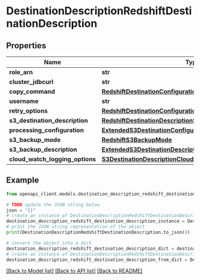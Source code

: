 # DestinationDescriptionRedshiftDestinationDescription


## Properties

Name | Type | Description | Notes
------------ | ------------- | ------------- | -------------
**role_arn** | **str** |  | 
**cluster_jdbcurl** | **str** |  | 
**copy_command** | [**RedshiftDestinationConfigurationCopyCommand**](RedshiftDestinationConfigurationCopyCommand.md) |  | 
**username** | **str** |  | 
**retry_options** | [**RedshiftDestinationConfigurationRetryOptions**](RedshiftDestinationConfigurationRetryOptions.md) |  | [optional] 
**s3_destination_description** | [**RedshiftDestinationDescriptionS3DestinationDescription**](RedshiftDestinationDescriptionS3DestinationDescription.md) |  | 
**processing_configuration** | [**ExtendedS3DestinationConfigurationProcessingConfiguration**](ExtendedS3DestinationConfigurationProcessingConfiguration.md) |  | [optional] 
**s3_backup_mode** | [**RedshiftS3BackupMode**](RedshiftS3BackupMode.md) |  | [optional] 
**s3_backup_description** | [**ExtendedS3DestinationDescriptionS3BackupDescription**](ExtendedS3DestinationDescriptionS3BackupDescription.md) |  | [optional] 
**cloud_watch_logging_options** | [**S3DestinationDescriptionCloudWatchLoggingOptions**](S3DestinationDescriptionCloudWatchLoggingOptions.md) |  | [optional] 

## Example

```python
from openapi_client.models.destination_description_redshift_destination_description import DestinationDescriptionRedshiftDestinationDescription

# TODO update the JSON string below
json = "{}"
# create an instance of DestinationDescriptionRedshiftDestinationDescription from a JSON string
destination_description_redshift_destination_description_instance = DestinationDescriptionRedshiftDestinationDescription.from_json(json)
# print the JSON string representation of the object
print(DestinationDescriptionRedshiftDestinationDescription.to_json())

# convert the object into a dict
destination_description_redshift_destination_description_dict = destination_description_redshift_destination_description_instance.to_dict()
# create an instance of DestinationDescriptionRedshiftDestinationDescription from a dict
destination_description_redshift_destination_description_from_dict = DestinationDescriptionRedshiftDestinationDescription.from_dict(destination_description_redshift_destination_description_dict)
```
[[Back to Model list]](../README.md#documentation-for-models) [[Back to API list]](../README.md#documentation-for-api-endpoints) [[Back to README]](../README.md)


